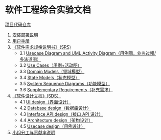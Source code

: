 # 软件工程综合实验文档

[项目代码仓库](https://github.com/wicrohard/Project)

1. [安装部署说明](安装部署说明/Deployment_instructions.md)
2. [用户手册](用户手册/User_manual.md)
3. [《软件需求规格说明书》(SRS)](《软件需求规格说明书》/Requirement_specification.md)
	- 3.1 [Usecase Diagram and UML Activity Diagram（用例图，业务过程/多泳道图）](《软件需求规格说明书》/Usecase_diagram.md)
	- 3.2 [Use Cases（用例+活动图）](《软件需求规格说明书》/Use_cases.md)
	- 3.3 [Domain Models（领域模型）](《软件需求规格说明书》/Domain_models.md)
	- 3.4 [State Models（状态模型）](《软件需求规格说明书》/State_models.md)
	- 3.5 [System Sequence Diagrams（功能模型）](《软件需求规格说明书》/System_sequence_diagrams.md)
	- 3.6 [Supplementary Requirements（补充需求）](《软件需求规格说明书》/Supplementary_requirements.md)
4. [《软件设计文档》(SDS）](《软件设计文档》/Design.md)
	- 4.1 [UI design（界面设计）](《软件设计文档》/UI/UI_design.md)
	- 4.2 [Database design（数据库设计）](https://blog.csdn.net/Lyn_B/article/details/93626034)
	- 4.3 [Interface API design（接口 API 设计）](《软件设计文档》/API/API_design.md)
	- 4.4 [Architecture design（架构设计）](《软件设计文档》/Architecture/Architecture_design.md)
	- 4.5 [Usecase design（用例设计）](《软件设计文档》/Usecase/Usecase_design.md)
5. [小组分工与贡献率说明](小组分工与贡献率说明/小组分工与贡献率说明.md)
